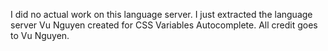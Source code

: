 I did no actual work on this language server. I just extracted the language server Vu Nguyen created for CSS Variables Autocomplete. All credit goes to Vu Nguyen.

